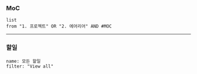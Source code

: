 ### MoC
```dataview
list
from "1. 프로젝트" OR "2. 에어리어" AND #MOC
```
- - -
### 할일
```todoist
name: 모든 할일
filter: "View all"
```
